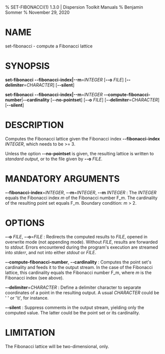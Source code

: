 % SET-FIBONACCI(1) 1.3.0 | Dispersion Toolkit Manuals
% Benjamin Sommer
% November 29, 2020

# NAME

set-fibonacci - compute a Fibonacci lattice

# SYNOPSIS

**set-fibonacci** **\--fibonacci-index|\--m**=*INTEGER* [**\--o** *FILE*] [**\--delimiter**=*CHARACTER*] [**\--silent**]

**set-fibonacci** **\--fibonacci-index|\--m**=*INTEGER* **\--compute-fibonacci-number**|**\--cardinality** [**\--no-pointset**] [**\--o** *FILE*] [**\--delimiter**=*CHARACTER*] [**\--silent**]

# DESCRIPTION

Computes the Fibonacci lattice given the Fibonacci index **\--fibonacci-index** *INTEGER*, which needs to be >= 3. 

Unless the option **\--no-pointset** is given, the resulting lattice is written to *standard output*, or to the file given by **\--o** *FILE*. 

# MANDATORY ARGUMENTS

**\--fibonacci-index**=*INTEGER*, **\--m**=*INTEGER*, **\--m** *INTEGER*
:   The *INTEGER* equals the Fibonacci index *m* of the Fibonacci number F_m. The cardinality of the resulting point set equals F_m. Boundary condition: *m* > 2.

# OPTIONS

**\--o** *FILE*, **\--o**=*FILE*
:   Redirects the computed results to *FILE*, opened in overwrite mode (not appending mode). Without *FILE*, results are forwarded to *stdout*. Errors encountered during the program's execution are streamed into *stderr*, and not into either *stdout* or *FILE*.

**\--compute-fibonacci-number**, **\--cardinality**
:   Computes the point set's cardinality and feeds it to the output stream. In the case of the Fibonacci lattice, this cardinality equals the Fibonacci number F_m, where *m* is the Fibonacci index (see above).

**\--delimiter**=*CHARACTER*
:   Define a delimiter character to separate coordinates of a point in the resulting output. A usual *CHARACTER* could be \' \' or \'\\t\', for instance.

**\--silent**
:   Suppress comments in the output stream, yielding only the computed value. The latter could be the point set or its cardinality.

# LIMITATION

The Fibonacci lattice will be two-dimensional, only.